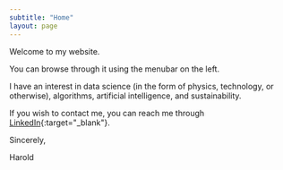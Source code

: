 ```yaml
---
subtitle: "Home"
layout: page
---
```

Welcome to my website.

You can browse through it using the menubar on the left.

I have an interest in data science (in the form of physics, technology, or otherwise), algorithms, artificial intelligence, and sustainability.

If you wish to contact me, you can reach me through [LinkedIn](https://www.linkedin.com/in/haroldmeerwaldt/){:target="_blank"}.

Sincerely,

Harold
